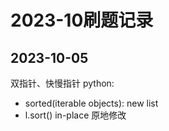 # 2023-10刷题记录
## 2023-10-05
双指针、快慢指针
python:
- sorted(iterable objects): new list
- l.sort()  in-place 原地修改